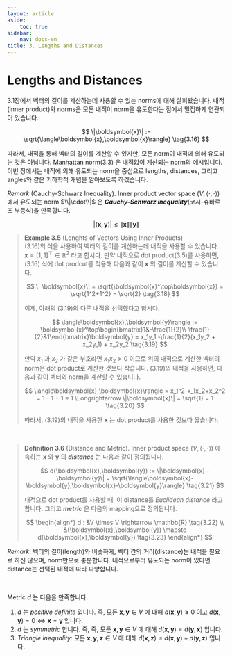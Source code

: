 ```yaml
---
layout: article
aside:
    toc: true
sidebar:
    nav: docs-en
title: 3. Lengths and Distances
---
```


# Lengths and Distances

3.1장에서 벡터의 길이를 계산하는데 사용할 수 있는 norms에 대해 살펴봤습니다. 내적(inner product)와 norms은 모든 내적이 norm을 유도한다는 점에서 밀접하게 연관되어 있습니다.

$$ \|\boldsymbol{x}\| := \sqrt{\langle\boldsymbol{x},\boldsymbol{x}\rangle} \tag{3.16} $$

따라서, 내적을 통해 벡터의 길이를 계산할 수 있지만, 모든 norm이 내적에 의해 유도되는 것은 아닙니다. Manhattan norm(3.3) 은 내적없이 계산되는 norm의 예시입니다. 이번 장에서는 내적에 의해 유도되는 norm을 중심으로 lengths, distances, 그리고 angles와 같은 기하학적 개념을 알아보도록 하겠습니다.

*Remark* (Cauchy-Schwarz Inequality). Inner product vector space $(V,\langle\cdot,\cdot\rangle)$ 에서 유도되는 norm $\\|\cdot\\|$ 은 ***Cauchy-Schwarz inequality***(코시-슈바르츠 부등식)을 만족합니다.

$$ |\langle\boldsymbol{x},\boldsymbol{y}\rangle| \leq \|\boldsymbol{x}\|\|\boldsymbol{y}\| \tag{3.17} $$

> **Example 3.5** (Lenghts of Vectors Using Inner Products)
> <br>
> (3.16)의 식을 사용하여 벡터의 길이를 계산하는데 내적을 사용할 수 있습니다. $\boldsymbol{x} = \lbrack1,1\rbrack^\top \in \mathbb{R}^2$ 라고 합시다. 만약 내적으로 dot product(3.5)를 사용하면, (3.16) 식에 dot prodcut를 적용해 다음과 같이 $\boldsymbol{x}$ 의 길이를 계산할 수 있습니다.
> 
> $$ \| \boldsymbol{x}\| = \sqrt{\boldsymbol{x}^\top\boldsymbol{x}} = \sqrt{1^2+1^2} = \sqrt{2} \tag{3.18} $$
> 
> 이제, 아래의 (3.19)의 다른 내적을 선택했다고 합시다.
> 
> $$ \langle\boldsymbol{x},\boldsymbol{y}\rangle := \boldsymbol{x}^\top\begin{bmatrix}1&-\frac{1}{2}\\-\frac{1}{2}&1\end{bmatrix}\boldsymbol{y} = x_1y_1 -\frac{1}{2}(x_1y_2 + x_2y_1) + x_2y_2 \tag{3.19} $$
> 
> 만약 $x_1$ 과 $x_2$ 가 같은 부호라면 $x_1x_2 > 0$ 이므로 위의 내적으로 계산한 벡터의 norm은 dot product로 계산한 것보다 작습니다. (3.19)의 내적을 사용하면, 다음과 같이 벡터의 norm을 계산할 수 있습니다.
> 
> $$ \langle\boldsymbol{x},\boldsymbol{x}\rangle = x_1^2-x_1x_2+x_2^2 = 1 - 1 + 1 = 1 \Longrightarrow \|\boldsymbol{x}\| = \sqrt{1} = 1 \tag{3.20} $$
> 
> 따라서, (3.19)의 내적을 사용한 $\boldsymbol{x}$ 는 dot product를 사용한 것보다 짧습니다.

<br>

> **Definition 3.6** (Distance and Metric). Inner product space $(V, \langle\cdot,\cdot\rangle)$ 에 속하는 $\boldsymbol{x}$ 와 $\boldsymbol{y}$ 의 ***distance*** 는 다음과 같이 정의됩니다.
> 
> $$ d(\boldsymbol{x},\boldsymbol{y}) := \|\boldsymbol{x} - \boldsymbol{y}\| = \sqrt{\langle\boldsymbol{x}-\boldsymbol{y},\boldsymbol{x}-\boldsymbol{y}\rangle} \tag{3.21} $$
> 
> 내적으로 dot product를 사용할 때, 이 distance를 *Euclidean distance* 라고합니다.
> 그리고 ***metric*** 은 다음의 mapping으로 정의됩니다.
> 
> $$ \begin{align*} d : &V \times V \rightarrow \mathbb{R} \tag{3.22} \\ &(\boldsymbol{x},\boldsymbol{y}) \mapsto d(\boldsymbol{x},\boldsymbol{y}) \tag{3.23} \end{align*} $$

*Remark*. 벡터의 길이(length)와 비슷하게, 벡터 간의 거리(distance)는 내적을 필요로 하진 않으며, norm만으로 충분합니다. 내적으로부터 유도되는 norm이 있다면 distance는 선택된 내적에 따라 다양합니다.

<br>

Metric $d$ 는 다음을 만족합니다.

1. $d$ 는 *positive definite* 입니다. 즉, 모든 $\boldsymbol{x}, \boldsymbol{y} \in V$ 에 대해 $d(\boldsymbol{x},\boldsymbol{y}) \geq 0$ 이고 $d(\boldsymbol{x},\boldsymbol{y}) = 0 \Longleftrightarrow \boldsymbol{x} = \boldsymbol{y}$ 입니다.
2. $d$ 는 *symmetric* 합니다. 즉, 즉, 모든 $\boldsymbol{x}, \boldsymbol{y} \in V$ 에 대해 $d(\boldsymbol{x},\boldsymbol{y}) = d(\boldsymbol{y},\boldsymbol{x})$ 입니다.
3. *Triangle inequality*: 모든 $\boldsymbol{x},\boldsymbol{y},\boldsymbol{z} \in V$ 에 대해 $d(\boldsymbol{x},\boldsymbol{z}) \leq d(\boldsymbol{x},\boldsymbol{y}) + d(\boldsymbol{y},\boldsymbol{z})$ 입니다.